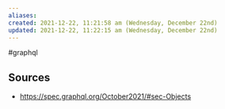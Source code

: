 ```yaml
---
aliases: 
created: 2021-12-22, 11:21:58 am (Wednesday, December 22nd)
updated: 2021-12-22, 11:22:15 am (Wednesday, December 22nd)
---
```

#graphql

## Sources
- https://spec.graphql.org/October2021/#sec-Objects
